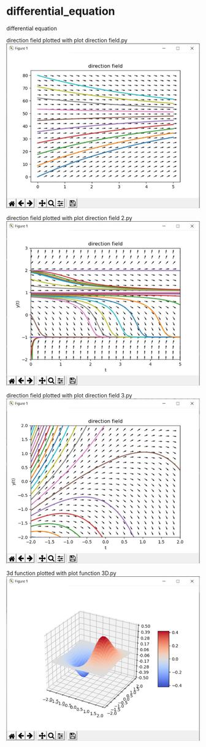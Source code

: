 # differential_equation
differential equation

direction field plotted with plot direction field.py
![alt text](https://github.com/dong-zhan/differential_equation/blob/main/direction%20field.JPG)

direction field plotted with plot direction field 2.py
![alt text](https://github.com/dong-zhan/differential_equation/blob/main/direction%20field%202.JPG)

direction field plotted with plot direction field 3.py
![alt text](https://github.com/dong-zhan/differential_equation/blob/main/direction%20field%203.JPG)

3d function plotted with plot function 3D.py
![alt text](https://github.com/dong-zhan/differential_equation/blob/main/plot%20func%203d.JPG)

